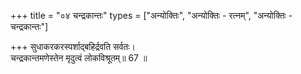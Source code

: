 +++
title = "०४ चन्द्रकान्तः"
types = ["अन्योक्तिः", "अन्योक्तिः - रत्नम्", "अन्योक्तिः - चन्द्रकान्तः"]

+++
सुधाकरकरस्पर्शाद्बहिर्द्रवति सर्वतः।  
चन्द्रकान्तमणेस्तेन मृदुत्वं लोकविश्रूतम्॥ 67 ॥  